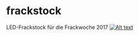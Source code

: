 # frackstock
LED-Frackstock für die Frackwoche 2017
[![Alt text](https://img.youtube.com/vi/WOQ_-gf9qqU/0.jpg)](https://www.youtube.com/watch?v=WOQ_-gf9qqU)
